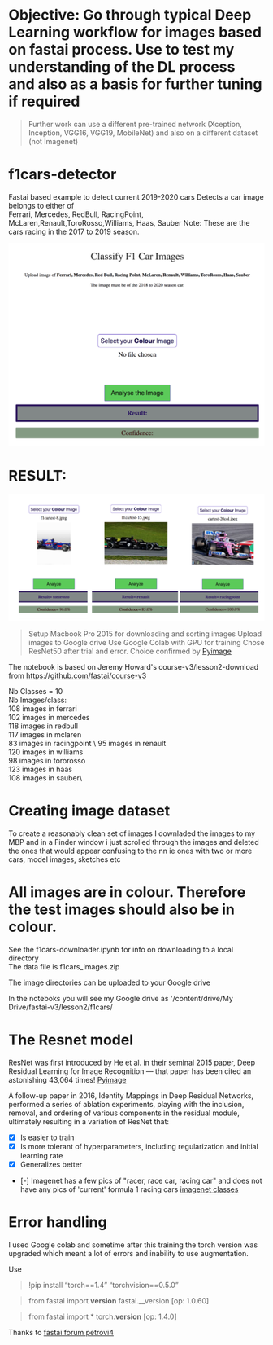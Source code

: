 # Objective: Go through typical Deep Learning workflow for images based on fastai process. Use to test my understanding of the DL process and also as a basis for further tuning if required
> Further work can use a different pre-trained network (Xception, Inception, VGG16, VGG19, MobileNet) and also on a different dataset (not Imagenet)

# f1cars-detector
Fastai based example to detect current 2019-2020 cars
Detects a car image belongs to either of\
Ferrari, Mercedes, RedBull, RacingPoint, McLaren,Renault,ToroRosso,Williams, Haas, Sauber
Note: These are the cars racing in the 2017 to 2019 season. 

![alt text](https://github.com/DexterDSilva/f1cars-detector/blob/master/fp-1.png "Selection")

# RESULT:

![alt text](https://github.com/DexterDSilva/f1cars-detector/blob/master/fp-3.png "Results")





> Setup
> Macbook Pro 2015 for downloading and sorting images 
> Upload images to Google drive 
> Use Google Colab with GPU for training
> Chose ResNet50 after trial and error. Choice confirmed by [Pyimage](https://www.pyimagesearch.com/2020/04/27/fine-tuning-resnet-with-keras-tensorflow-and-deep-learning/)

The notebook is based on Jeremy Howard's course-v3/lesson2-download
from https://github.com/fastai/course-v3

Nb Classes = 10\
Nb Images/class: \
  108  images in ferrari \
  102  images in  mercedes \
  118  images in  redbull \
  117  images in  mclaren \
  83  images in  racingpoint \ 
  95  images in  renault \
  120  images in  williams \
  98  images in  tororosso \
  123  images in  haas \
  108  images in  sauber\


# Creating image dataset
To create a reasonably clean set of images I downladed the images to my MBP and in a Finder window i just scrolled through the images
and deleted the ones that would appear confusing to the nn ie ones with two or more cars, model images, sketches etc

# All images are in colour. Therefore the test images should also be in colour.

See the f1cars-downloader.ipynb for info on downloading to a local directory\
The data file is f1cars_images.zip

The image directories can be uploaded to your Google drive

In the noteboks you will see my Google drive as 
'/content/drive/My Drive/fastai-v3/lesson2/f1cars/

# The Resnet model
ResNet was first introduced by He et al. in their seminal 2015 paper, Deep Residual Learning for Image Recognition — that paper has been cited an astonishing 43,064 times! [Pyimage](https://www.pyimagesearch.com/2020/04/27/fine-tuning-resnet-with-keras-tensorflow-and-deep-learning/)

A follow-up paper in 2016, Identity Mappings in Deep Residual Networks, performed a series of ablation experiments, playing with the inclusion, removal, and ordering of various components in the residual module, ultimately resulting in a variation of ResNet that:

- [x] Is easier to train
- [x] Is more tolerant of hyperparameters, including regularization and initial learning rate
- [x] Generalizes better

- [-] Imagenet has a few pics of "racer, race car, racing car" and does not have any pics of 'current' formula 1 racing cars [imagenet classes](https://gist.github.com/yrevar/942d3a0ac09ec9e5eb3a) 

# Error handling
I used Google colab and sometime after this training the torch version was upgraded which meant a lot of errors and inability to use augmentation.

Use 
> !pip install “torch==1.4” “torchvision==0.5.0”


>from fastai import __version__
> fastai.__version [op: 1.0.60]

> from fastai import *
> torch.__version__  [op: 1.4.0]



Thanks to [fastai forum petrovi4](https://forums.fast.ai/t/lesson-2-getting-error-with-creating-imagedatabunch-from-folder/64137/25)







